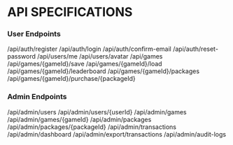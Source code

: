 # API SPECIFICATIONS

### User Endpoints

/api/auth/register
/api/auth/login
/api/auth/confirm-email
/api/auth/reset-password
/api/users/me
/api/users/avatar
/api/games
/api/games/{gameId}/save
/api/games/{gameId}/load
/api/games/{gameId}/leaderboard
/api/games/{gameId}/packages
/api/games/{gameId}/purchase/{packageId}

### Admin Endpoints

/api/admin/users
/api/admin/users/{userId}
/api/admin/games
/api/admin/games/{gameId}
/api/admin/packages
/api/admin/packages/{packageId}
/api/admin/transactions
/api/admin/dashboard
/api/admin/export/transactions
/api/admin/audit-logs

